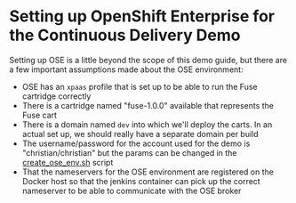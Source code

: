 # Setting up OpenShift Enterprise for the Continuous Delivery Demo

Setting up OSE is a little beyond the scope of this demo guide, but there are a few important assumptions
made about the OSE environment:

* OSE has an `xpaas` profile that is set up to be able to run the Fuse cartridge correctly
* There is a cartridge named "fuse-1.0.0" available that represents the Fuse cart
* There is a domain named `dev` into which we'll deploy the carts. In an actual set up, we should really
have a separate domain per build
* The username/password for the account used for the demo is "christian/christian" but the params can be
changed in the [create_ose_env.sh](../ose-scripts/create_ose_env.sh) script
* That the nameservers for the OSE environment are registered on the Docker host so that the jenkins container
can pick up the correct nameserver to be able to communicate with the OSE broker

